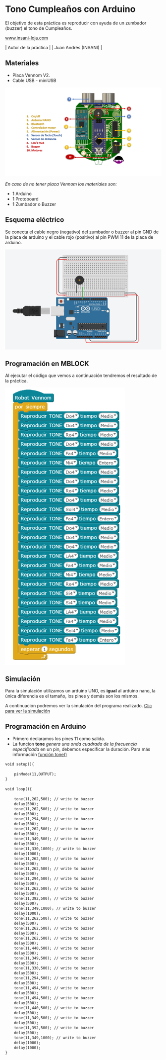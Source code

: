 # Tono Cumpleaños con Arduino

El objetivo de esta práctica es reproducir con ayuda de un zumbador (buzzer) el tono de Cumpleaños.


www.insani-loja.com

| Autor de la práctica |
| Juan Andrés (INSANI) |


## Materiales
- Placa Vennom V2.
- Cable USB - miniUSB

![Placa de programacion Vennom](https://github.com/jandrs300/Bloques_M/blob/master/ejemplos_vennom/Version_2/placa-version2.png)

*En caso de no tener placa Vennom los materiales son:*
- 1 Arduino
- 1 Protoboard
- 1 Zumbador o Buzzer


## Esquema eléctrico
Se conecta el cable negro (negativo) del zumbador o buzzer al pin GND de la placa de arduino y el cable rojo (positivo) al pin PWM 11 de la placa de arduino.

![Esquema de conexion ](https://github.com/Insani01/Tutoriales/blob/master/BUZZER/Buzzer_Cumpleanios/Buzzer_cumpleanios2.png)



## Programación en MBLOCK
Al ejecutar el código que vemos a continuación tendremos el resultado de la práctica.


![programa en mblock tono cumpleaños con Arduino1](https://github.com/Insani01/Tutoriales/blob/master/BUZZER/Buzzer_Cumpleanios/Buzzer_cumpleanios.png)



## Simulación
Para la simulación utilizamos un arduino UNO, es **igual** al arduino nano, la única diferencia es el tamaño, los pines y demás son los mismos.

A continuación podremos ver la simulación del programa realizado.  [Clic para ver la simulación](    https://www.tinkercad.com/things/1ENyOiUYcdg    )


 
## Programación en Arduino
- Primero declaramos los pines 11 como salida.
- La funcion **tone** *genera una onda cuadrada de la frecuencia especificada* en un pin, debemos especificar la duración. Para más información [función tone()](https://www.arduino.cc/reference/en/language/functions/advanced-io/tone/)




```
void setup(){
    
    pinMode(11,OUTPUT);
}

void loop(){
    
    tone(11,262,500); // write to buzzer
    delay(500);
    tone(11,262,500); // write to buzzer
    delay(500);
    tone(11,294,500); // write to buzzer
    delay(500);
    tone(11,262,500); // write to buzzer
    delay(500);
    tone(11,349,500); // write to buzzer
    delay(500);
    tone(11,330,1000); // write to buzzer
    delay(1000);
    tone(11,262,500); // write to buzzer
    delay(500);
    tone(11,262,500); // write to buzzer
    delay(500);
    tone(11,294,500); // write to buzzer
    delay(500);
    tone(11,262,500); // write to buzzer
    delay(500);
    tone(11,392,500); // write to buzzer
    delay(500);
    tone(11,349,1000); // write to buzzer
    delay(1000);
    tone(11,262,500); // write to buzzer
    delay(500);
    tone(11,262,500); // write to buzzer
    delay(500);
    tone(11,262,500); // write to buzzer
    delay(500);
    tone(11,440,500); // write to buzzer
    delay(500);
    tone(11,349,500); // write to buzzer
    delay(500);
    tone(11,330,500); // write to buzzer
    delay(500);
    tone(11,294,500); // write to buzzer
    delay(500);
    tone(11,494,500); // write to buzzer
    delay(500);
    tone(11,494,500); // write to buzzer
    delay(500);
    tone(11,440,500); // write to buzzer
    delay(500);
    tone(11,349,500); // write to buzzer
    delay(500);
    tone(11,392,500); // write to buzzer
    delay(500);
    tone(11,349,1000); // write to buzzer
    delay(1000);
    delay(1000);
}
```

